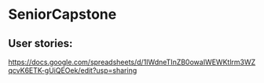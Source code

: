 # SeniorCapstone
## User stories:
https://docs.google.com/spreadsheets/d/1IWdneTInZB0owaIWEWKtlrm3WZqcvK6ETK-gUiQEOek/edit?usp=sharing
